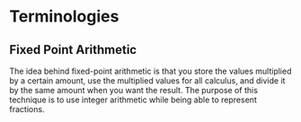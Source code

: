 # Terminologies

## Fixed Point Arithmetic

The idea behind fixed-point arithmetic is that you store the values multiplied by a certain amount, use the multiplied values for all calculus, and divide it by the same amount when you want the result. The purpose of this technique is to use integer arithmetic while being able to represent fractions.